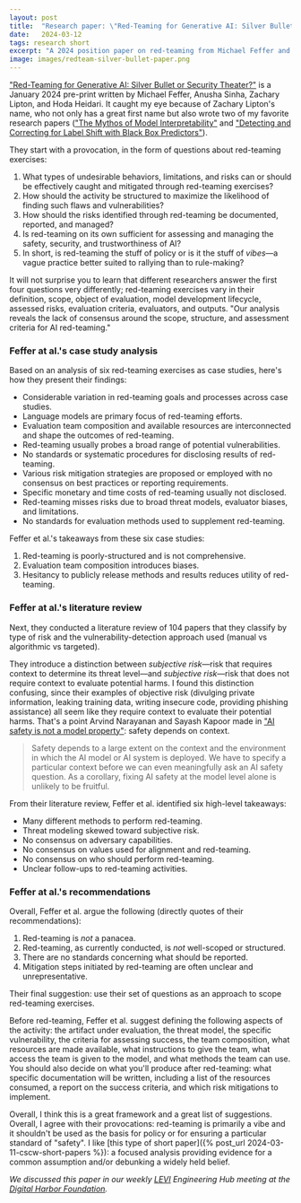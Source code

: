 ```yaml
---
layout: post
title:  "Research paper: \"Red-Teaming for Generative AI: Silver Bullet or Security Theater?\""
date:   2024-03-12
tags: research short
excerpt: "A 2024 position paper on red-teaming from Michael Feffer and others at CMU."
image: images/redteam-silver-bullet-paper.png
---
```


["Red-Teaming for Generative AI: Silver Bullet or Security Theater?"](https://arxiv.org/abs/2401.15897) is a January 2024 pre-print written by Michael Feffer, Anusha Sinha, Zachary Lipton, and Hoda Heidari. It caught my eye because of Zachary Lipton's name, who not only has a great first name but also wrote two of my favorite research papers (["The Mythos of Model Interpretability"](https://arxiv.org/abs/1606.03490) and ["Detecting and Correcting for Label Shift with Black Box Predictors"](https://arxiv.org/abs/1802.03916)).

They start with a provocation, in the form of questions about red-teaming exercises:

 1. What types of undesirable behaviors, limitations, and risks can or should be effectively caught and mitigated through red-teaming exercises? 
 2. How should the activity be structured to maximize the likelihood of finding such flaws and vulnerabilities?
 3. How should the risks identified through red-teaming be documented, reported, and managed? 
 4. Is red-teaming on its own sufficient for assessing and managing the safety, security, and trustworthiness of AI?
 5. In short, is red-teaming the stuff of policy or is it the stuff of _vibes_—a vague practice better suited to rallying than to rule-making?

It will not surprise you to learn that different researchers answer the first four questions very differently; red-teaming exercises vary in their definition, scope, object of evaluation, model development lifecycle, assessed risks, evaluation criteria, evaluators, and outputs.
"Our analysis reveals the lack of consensus around the scope, structure, and assessment criteria for AI red-teaming."

### Feffer at al.'s case study analysis

Based on an analysis of six red-teaming exercises as case studies, here's how they present their findings:

 - Considerable variation in red-teaming goals and processes across case studies.
 - Language models are primary focus of red-teaming efforts.
 - Evaluation team composition and available resources are interconnected and shape the outcomes of red-teaming.
 - Red-teaming usually probes a broad range of potential vulnerabilities.
 - No standards or systematic procedures for disclosing results of red-teaming.
 - Various risk mitigation strategies are proposed or employed with no consensus on best practices or reporting requirements.
 - Specific monetary and time costs of red-teaming usually not disclosed.
 - Red-teaming misses risks due to broad threat models, evaluator biases, and limitations.
 - No standards for evaluation methods used to supplement red-teaming.

Feffer et al.'s takeaways from these six case studies:
 1. Red-teaming is poorly-structured and is not comprehensive.
 2. Evaluation team composition introduces biases.
 3. Hesitancy to publicly release methods and results reduces utility of red-teaming.

### Feffer at al.'s literature review

Next, they conducted a literature review of 104 papers that they classify by type of risk and the vulnerability-detection approach used (manual vs algorithmic vs targeted).

They introduce a distinction between _subjective risk_—risk that requires context to determine its threat level—and _subjective risk_—risk that does not require context to evaluate potential harms.
I found this distinction confusing, since their examples of objective risk (divulging private information, leaking training data, writing insecure code, providing phishing assistance) all seem like they require context to evaluate their potential harms. That's a point Arvind Narayanan and Sayash Kapoor made in ["AI safety is not a model property"](https://www.aisnakeoil.com/p/ai-safety-is-not-a-model-property): safety depends on context.

>Safety depends to a large extent on the context and the environment in which the AI model or AI system is deployed. We have to specify a particular context before we can even meaningfully ask an AI safety question. As a corollary, fixing AI safety at the model level alone is unlikely to be fruitful.

From their literature review, Feffer et al. identified six high-level takeaways:
 - Many different methods to perform red-teaming.
 - Threat modeling skewed toward subjective risk.
 - No consensus on adversary capabilities.
 - No consensus on values used for alignment and red-teaming.
 - No consensus on who should perform red-teaming.
 - Unclear follow-ups to red-teaming activities.

### Feffer at al.'s recommendations

Overall, Feffer et al. argue the following (directly quotes of their recommendations):
 1. Red-teaming is _not_ a panacea.
 2. Red-teaming, as currently conducted, is _not_ well-scoped or structured.
 3. There are no standards concerning what should be reported.
 4. Mitigation steps initiated by red-teaming are often unclear and unrepresentative.

Their final suggestion: use their set of questions as an approach to scope red-teaming exercises. 

Before red-teaming, Feffer et al. suggest defining the following aspects of the activity: the artifact under evaluation, the threat model, the specific vulnerability, the criteria for assessing success, the team composition, what resources are made available, what instructions to give the team, what access the team is given to the model, and what methods the team can use. 
You should also decide on what you'll produce after red-teaming: what specific documentation will be written, including a list of the resources consumed, a report on the success criteria, and which risk mitigations to implement.

Overall, I think this is a great framework and a great list of suggestions. Overall, I agree with their provocations: red-teaming is primarily a vibe and it shouldn't be used as the basis for policy or for ensuring a particular standard of "safety".
I like [this type of short paper]({% post_url 2024-03-11-cscw-short-papers %}): a focused analysis providing evidence for a common assumption and/or debunking a widely held belief.

_We discussed this paper in our weekly [LEVI](https://learning-engineering-virtual-institute.org/) Engineering Hub meeting at the [Digital Harbor Foundation](https://digitalharbor.org/)._
